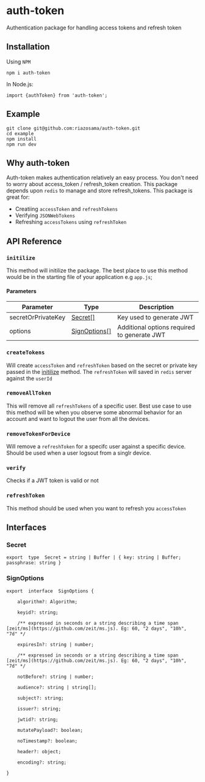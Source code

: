# auth-token
Authentication package for handling access tokens and refresh token

## Installation
Using `NPM`

    npm i auth-token
In Node.js:

    import {authToken} from 'auth-token';

## Example

    git clone git@github.com:riazosama/auth-token.git
    cd example
    npm install
    npm run dev

## Why auth-token
Auth-token makes authentication relatively an easy process. You don't need to worry about access_token / refresh_token creation. This package depends upon `redis` to manage and store refresh_tokens. This package is great for:

 - Creatiing `accessToken` and `refreshTokens`
 - Verifying `JSONWebTokens`
 - Refreshing `accessTokens` using `refreshToken`

## API Reference
### `initilize`
This method will initilize the package. The best place to use this method would be in the starting file of your application e.g `app.js`;

#### Parameters
| Parameter | Type | Description |
|--|--|--|
| secretOrPrivateKey  | [Secret[]](#secret)  | Key used to generate JWT |
| options | [SignOptions[]](#signoptions) | Additional options required to generate JWT


### `createTokens`
Will create `accessToken` and `refreshToken` based on the secret or private key passed in the [initilize](#initilize) method. The `refreshToken` will saved in `redis` server against the `userId`	

### `removeAllToken`
This will remove all `refreshTokens` of a specific user. Best use case to use this method will be when you observe some abnormal behavior for an account and want to logout the user from all the devices.

### `removeTokenForDevice`
Will remove a `refreshToken` for a specifc user against a specific device. Should be used when a user logsout from a singlr device.

### `verify`
Checks if a JWT token is valid or not

### `refreshToken`
This method should be used when you want to refresh you `accessToken`

## Interfaces

### Secret

    export  type  Secret = string | Buffer | { key: string | Buffer; passphrase: string }

### SignOptions

    export  interface  SignOptions {
    
	    algorithm?: Algorithm;
    
	    keyid?: string;
    
	    /** expressed in seconds or a string describing a time span 	[zeit/ms](https://github.com/zeit/ms.js). Eg: 60, "2 days", "10h", 	"7d" */
    
	    expiresIn?: string | number;
    
	    /** expressed in seconds or a string describing a time span [zeit/ms](https://github.com/zeit/ms.js). Eg: 60, "2 days", "10h", "7d" */
    
	    notBefore?: string | number;
    
	    audience?: string | string[];
	    
	    subject?: string;
    
	    issuer?: string;
    
	    jwtid?: string;
    
	    mutatePayload?: boolean;
    
	    noTimestamp?: boolean;
    
	    header?: object;
    
	    encoding?: string;
    
    }
